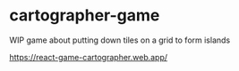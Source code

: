 # cartographer-game
WIP game about putting down tiles on a grid to form islands

https://react-game-cartographer.web.app/

